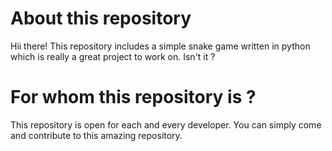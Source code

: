 # About this repository
Hii there! This repository includes a simple snake game written in python which is really a great project to work on. Isn't it ? 

# For whom this repository is ?
This repository is open for each and every developer. You can simply come and contribute to this amazing repository.
